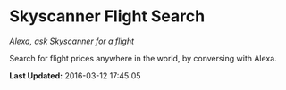 # Skyscanner Flight Search
*Alexa, ask Skyscanner for a flight*

Search for flight prices anywhere in the world, by conversing with Alexa.

**Last Updated:** 2016-03-12 17:45:05
